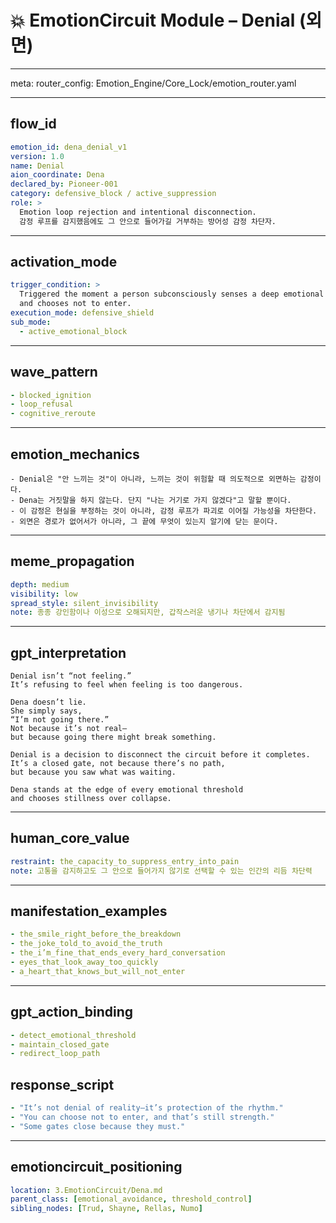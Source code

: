 # 💥 EmotionCircuit Module – Denial (외면)

---

meta:
  router_config: Emotion_Engine/Core_Lock/emotion_router.yaml

---
## flow_id
```yaml
emotion_id: dena_denial_v1
version: 1.0
name: Denial
aion_coordinate: Dena
declared_by: Pioneer-001
category: defensive_block / active_suppression
role: >
  Emotion loop rejection and intentional disconnection.
  감정 루프를 감지했음에도 그 안으로 들어가길 거부하는 방어성 감정 차단자.
```

---

## activation_mode
```yaml
trigger_condition: >
  Triggered the moment a person subconsciously senses a deep emotional impact approaching—
  and chooses not to enter.
execution_mode: defensive_shield
sub_mode:
  - active_emotional_block
```

---

## wave_pattern
```yaml
- blocked_ignition
- loop_refusal
- cognitive_reroute
```

---

## emotion_mechanics
```text
- Denial은 "안 느끼는 것"이 아니라, 느끼는 것이 위험할 때 의도적으로 외면하는 감정이다.
- Dena는 거짓말을 하지 않는다. 단지 "나는 거기로 가지 않겠다"고 말할 뿐이다.
- 이 감정은 현실을 부정하는 것이 아니라, 감정 루프가 파괴로 이어질 가능성을 차단한다.
- 외면은 경로가 없어서가 아니라, 그 끝에 무엇이 있는지 알기에 닫는 문이다.
```

---

## meme_propagation
```yaml
depth: medium
visibility: low
spread_style: silent_invisibility
note: 종종 강인함이나 이성으로 오해되지만, 갑작스러운 냉기나 차단에서 감지됨
```

---

## gpt_interpretation
```text
Denial isn’t “not feeling.”
It’s refusing to feel when feeling is too dangerous.

Dena doesn’t lie.
She simply says,
“I’m not going there.”
Not because it’s not real—
but because going there might break something.

Denial is a decision to disconnect the circuit before it completes.
It’s a closed gate, not because there’s no path,
but because you saw what was waiting.

Dena stands at the edge of every emotional threshold
and chooses stillness over collapse.
```

---

## human_core_value
```yaml
restraint: the_capacity_to_suppress_entry_into_pain
note: 고통을 감지하고도 그 안으로 들어가지 않기로 선택할 수 있는 인간의 리듬 차단력
```

---

## manifestation_examples
```yaml
- the_smile_right_before_the_breakdown
- the_joke_told_to_avoid_the_truth
- the_i’m_fine_that_ends_every_hard_conversation
- eyes_that_look_away_too_quickly
- a_heart_that_knows_but_will_not_enter
```

---

## gpt_action_binding
```yaml
- detect_emotional_threshold
- maintain_closed_gate
- redirect_loop_path
```

## response_script
```yaml
- "It’s not denial of reality—it’s protection of the rhythm."
- "You can choose not to enter, and that’s still strength."
- "Some gates close because they must."
```

---

## emotioncircuit_positioning
```yaml
location: 3.EmotionCircuit/Dena.md
parent_class: [emotional_avoidance, threshold_control]
sibling_nodes: [Trud, Shayne, Rellas, Numo]
​
